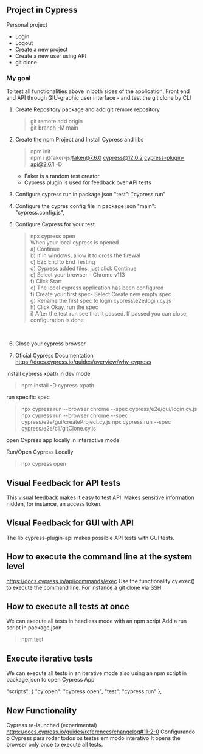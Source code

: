## Project in Cypress<br>
Personal project<br>
- Login<br>
- Logout<br>
- Create a new project<br>
- Create a new user using API<br>
- git clone<br>

### My goal

To test all functionalities above in both sides of the application, Front end and API through GIU-graphic user interface - and test the git clone by CLI

1. Create Repository package and add git remore repository<br>

   > git remote add origin <link of github created><br>
   > git branch -M main<br>

2. Create the npm Project and Install Cypress and libs

   > npm init<br>
   > npm i @faker-js/faker@7.6.0 cypress@12.0.2 cypress-plugin-api@2.6.1 -D<br>

   - Faker is a random test creator<br>
   - Cypress plugin is used for feedback over API tests<br>

3. Configure cypress run in package.json
   "test": "cypress run"
   
4. Configure the cypres config file in package json
   "main": "cypress.config.js",<br>
   
5. Configure Cypress for your test
   > npx cypress open<br>
   > When your local cypress is opened<br>
   > a) Continue<br>
   > b) If in windows, allow it to cross the firewal<br>
   > c) E2E End to End Testing<br>
   > d) Cypress added files, just click Continue<br>
   > e) Select your browser - Chrome v113<br>
   > f) Click Start<br>
   > e) The local cypress application has been configured<br>
   > f) Create your first spec- Select Create new empty spec<br>
   > g) Rename the first spec to login cypress\e2e\login.cy.js<br>
   > h) Click Okay, run the spec<br>
   > i) After the test run see that it passed. If passed you can close, configuration is done<br>
   <br>
   
6. Close your cypress browser

7. Oficial Cypress Documentation
   https://docs.cypress.io/guides/overview/why-cypress


install cypress xpath in dev mode

> npm install -D cypress-xpath

run specific spec

> npx cypress run --browser chrome --spec cypress/e2e/gui/login.cy.js
> npx cypress run --browser chrome --spec cypress/e2e/gui/createProject.cy.js
> npx cypress run --spec cypress/e2e/cli/gitClone.cy.js

open Cypress app locally in interactive mode

Run/Open Cypress Locally

> npx cypress open

## Visual Feedback for API tests

This visual feedback makes it easy to test API. Makes sensitive information hidden, for instance, an access token.

## Visual Feedback for GUI with API

The lib cypress-plugin-api makes possible API tests with GUI tests.

## How to execute the command line at the system level

https://docs.cypress.io/api/commands/exec
Use the functionality cy.exec() to execute the command line. For instance a git clone via SSH

## How to execute all tests at once

We can execute all tests in headless mode with an npm script
Add a run script in package.json

> npm test

## Execute iterative tests

We can execute all tests in an iterative mode also using an npm script in package.json to open Cypress App

"scripts": {
"cy:open": "cypress open",
"test": "cypress run"
},

## New Functionality

Cypress re-launched (experimental) https://docs.cypress.io/guides/references/changelog#11-2-0
Configurando o Cypress para rodar todos os testes em modo interativo
It opens the browser only once to execute all tests.

